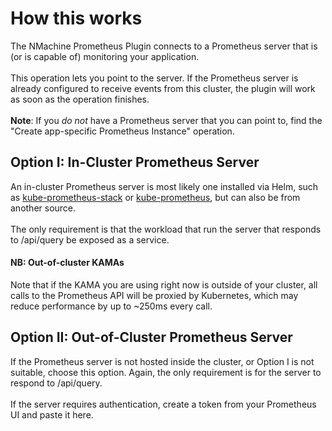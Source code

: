 # How this works

The NMachine Prometheus Plugin connects to a Prometheus
server that is (or is capable of) monitoring your application.
<br/><br/>
This operation lets you point to the server. If the Prometheus
server is already configured to receive events from this cluster,
the plugin will work as soon as the operation finishes. 
<br/><br/>
**Note**: If you _do not_ have a Prometheus server that you can 
point to, find the "Create app-specific Prometheus Instance" operation.

## Option I: In-Cluster Prometheus Server

An in-cluster Prometheus server is most likely one installed via Helm,
such as [kube-prometheus-stack](https://github.com/prometheus-community/helm-charts/tree/main/charts/kube-prometheus-stack) 
or [kube-prometheus](https://github.com/prometheus-operator/kube-prometheus),
but can also be from another source. 
<br/><br/>
The only requirement is that the 
workload that run the server that responds to /api/query be exposed
as a service.

#### NB: Out-of-cluster KAMAs

Note that if the KAMA you are using right now is outside of your cluster,
all calls to the Prometheus API will be proxied by Kubernetes, which may 
reduce performance by up to ~250ms every call.

## Option II: Out-of-Cluster Prometheus Server

If the Prometheus server is not hosted inside the cluster,
or Option I is not suitable, choose this option. Again, the 
only requirement is for the server to respond to /api/query.
<br/><br/>
If the server requires authentication, create a token from 
your Prometheus UI and paste it here.